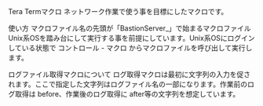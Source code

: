 Tera Termマクロ
ネットワーク作業で使う事を目標にしたマクロです。

使い方
マクロファイル名の先頭が「BastionServer_」で始まるマクロファイル
Unix系OSを踏み台にして実行する事を前提にしています。Unix系OSにログインしている状態で コントロール - マクロ からマクロファイルを呼び出して実行します。

ログファイル取得マクロについて
ログ取得マクロは最初に文字列の入力を促されます。ここで指定した文字列はログファイル名の一部になります。作業前のログ取得は before、作業後のログ取得に after等の文字列を想定しています。